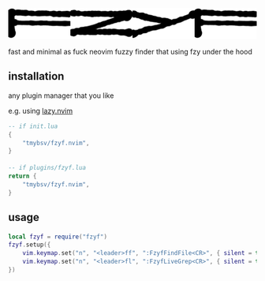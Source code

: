 ![fzyf.nvim example](./doc/ex.png)

fast and minimal as fuck neovim fuzzy finder that using fzy under the hood

## installation

any plugin manager that you like

e.g. using [lazy.nvim](https://github.com/folke/lazy.nvim)

```lua
-- if init.lua
{
	"tmybsv/fzyf.nvim",
}

-- if plugins/fzyf.lua
return {
	"tmybsv/fzyf.nvim",
}
```

## usage

```lua
local fzyf = require("fzyf")
fzyf.setup({
    vim.keymap.set("n", "<leader>ff", ":FzyfFindFile<CR>", { silent = true }),
    vim.keymap.set("n", "<leader>fl", ":FzyfLiveGrep<CR>", { silent = true }),
})
```
